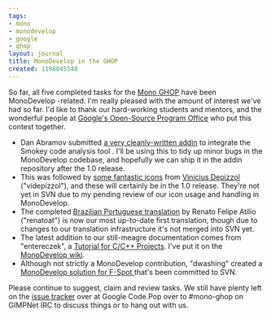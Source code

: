 ```yaml
---
tags:
- mono
- monodevelop
- google
- ghop
layout: journal
title: MonoDevelop in the GHOP
created: 1198045548
---
```

So far, all five completed tasks for the <a href="http://code.google.com/p/google-highly-open-participation-mono/">Mono GHOP</a> have been MonoDevelop -related. I'm really pleased with the amount of interest we've had so far. I'd like to thank our hard-working students and mentors, and the wonderful people at <a href="http://code.google.com/opensource/">Google's Open-Source Program Office</a> who put this contest together.

<ul>
<li>Dan Abramov submitted <a href="http://code.google.com/p/google-highly-open-participation-mono/issues/detail?id=3">a very cleanly-written addin</a> to integrate the Smokey code analysis tool . I'll be using this to tidy up minor bugs in the MonoDevelop codebase, and hopefully we can ship it in the addin repository after the 1.0 release.</li>
<li>This was followed by <a href="http://code.google.com/p/google-highly-open-participation-mono/issues/detail?id=29">some fantastic icons</a> from <a href="http://vdepizzol.wordpress.com">Vinicius Depizzol</a> ("videpizzol"), and these will certainly be in the 1.0 release. They're not yet in SVN due to my pending review of our icon usage and handling in MonoDevelop.</li>
<li>The completed <a href="http://code.google.com/p/google-highly-open-participation-mono/issues/detail?id=41">Brazilian Portuguese translation</a> by Renato Felipe Atilio ("renatoat") is now our most up-to-date first translation, though due to changes to our translation infrastructure it's not merged into SVN yet.</li>
<li>The latest addition to our still-meagre documentation comes from "entereczek", a <a href="http://code.google.com/p/google-highly-open-participation-mono/issues/detail?id=40">Tutorial for C/C++ Projects</a>. I've put it on the <a href="http://monodevelop.com/Creating_C_and_CPP_Projects">MonoDevelop wiki</a>.</li>
<li>Although not  strictly a MonoDevelop contribution, "dwashing" created a <a href="http://code.google.com/p/google-highly-open-participation-mono/issues/detail?id=25">MonoDevelop solution for F-Spot </a> that's been committed to SVN.</li>
</ul>

Please continue to suggest, claim and review tasks. We still have plenty left on the <a href="http://code.google.com/p/google-highly-open-participation-mono/issues/list">issue tracker</a> over at Google Code.Pop over to #mono-ghop on GIMPNet IRC to discuss things or to hang out with us.
<!--break-->
